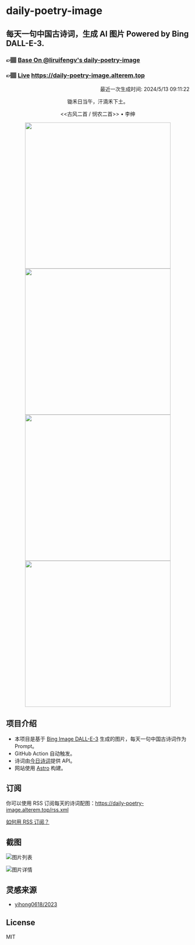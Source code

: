 
# daily-poetry-image

## 每天一句中国古诗词，生成 AI 图片 Powered by Bing DALL-E-3.

### 👉🏽 [Base On @liruifengv's daily-poetry-image](https://github.com/liruifengv/daily-poetry-image)

### 👉🏽 [Live](https://daily-poetry-image.alterem.top/) https://daily-poetry-image.alterem.top

<p align="right">
  最近一次生成时间: 2024/5/13 09:11:22
</p>
<p align="center">
锄禾日当午，汗滴禾下土。
</p>
<p align="center">
<<古风二首 / 悯农二首>> • 李绅
</p>
<p align="center">
<img src="https://tse3.mm.bing.net/th/id/OIG2.OSVuFimxLMcQ2LZD96gw" height="400" width="400" />
<img src="https://tse3.mm.bing.net/th/id/OIG2.rW5X0mRx0LSIs5MZMCGV" height="400" width="400" />
<img src="https://tse3.mm.bing.net/th/id/OIG2.cuuuUYhA2A4IvZSYCvwJ" height="400" width="400" />
<img src="https://tse1.mm.bing.net/th/id/OIG2.zobxZW9t7ugch3MjD3YH" height="400" width="400" />
</p>

## 项目介绍

-   本项目是基于 [Bing Image DALL-E-3](https://www.bing.com/images/create) 生成的图片，每天一句中国古诗词作为 Prompt。
-   GitHub Action 自动触发。
-   诗词由[今日诗词](https://www.jinrishici.com/)提供 API。
-   网站使用 [Astro](https://astro.build) 构建。

## 订阅

你可以使用 RSS 订阅每天的诗词配图：https://daily-poetry-image.alterem.top/rss.xml

[如何用 RSS 订阅？](https://zhuanlan.zhihu.com/p/55026716)

## 截图

![图片列表](./screenshots/Snipaste_2023-12-28_21-00-26.png)

![图片详情](./screenshots/Snipaste_2023-12-28_21-00-53.png)

## 灵感来源

-   [yihong0618/2023](https://github.com/yihong0618/2023)

## License

MIT
